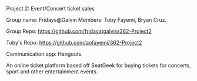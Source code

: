 Project 2: Event/Concert ticket sales

Group name: Fridays@Galvin
Members: Toby Fayemi, Bryan Cruz.

Group Repo: https://github.com/fridayatgalvin/362-Project2

Toby's Repo: https://github.com/aofayemi/362-Project2


Communication app: Hangouts.

An online ticket platform based off SeatGeek for buying tickets for concerts, sport and other entertainment events.
